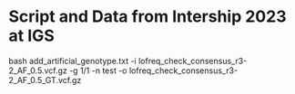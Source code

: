 # Script and Data from Intership 2023 at IGS

bash add_artificial_genotype.txt -i lofreq_check_consensus_r3-2_AF_0.5.vcf.gz -g 1/1 -n test -o lofreq_check_consensus_r3-2_AF_0.5_GT.vcf.gz
